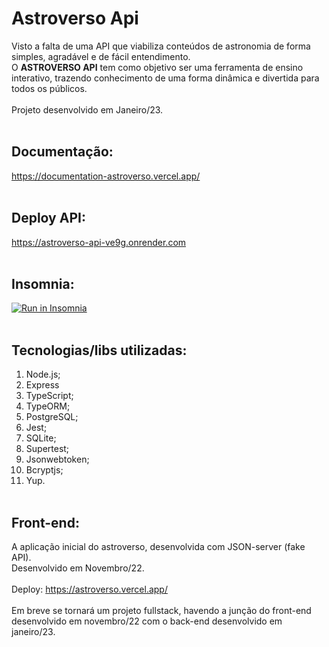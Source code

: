 # Astroverso Api

Visto a falta de uma API que viabiliza conteúdos de astronomia de forma simples, agradável e de fácil entendimento. <br>
O <strong>ASTROVERSO API</strong> tem como objetivo ser uma ferramenta de ensino interativo, trazendo conhecimento de uma forma dinâmica e divertida para todos os públicos. <br><br>
Projeto desenvolvido em Janeiro/23.<br><br>

## <strong>Documentação:</strong>
https://documentation-astroverso.vercel.app/ <br><br>

## <strong>Deploy API:</strong>
https://astroverso-api-ve9g.onrender.com <br><br>

## <strong>Insomnia:</strong>
<a href="https://insomnia.rest/run/?label=Astroverso-api&uri=https%3A%2F%2Fdocumentation-7o6377s9w-astroverso.vercel.app%2Finsomnia.json" target="_blank"><img src="https://insomnia.rest/images/run.svg" alt="Run in Insomnia"></a><br><br>

## <strong>Tecnologias/libs utilizadas:</strong>
 1. Node.js;
 2. Express
 3. TypeScript;
 4. TypeORM;
 5. PostgreSQL;
 6. Jest;
 7. SQLite;
 8. Supertest;
 9. Jsonwebtoken;
 10. Bcryptjs;
 11. Yup.
<br><br>

## <strong>Front-end:</strong>
A aplicação inicial do astroverso, desenvolvida com JSON-server (fake API).<br>
Desenvolvido em Novembro/22.<br><br>
Deploy: https://astroverso.vercel.app/<br><br>
Em breve se tornará um projeto fullstack, havendo a junção do front-end desenvolvido em novembro/22 com o back-end desenvolvido em janeiro/23.
